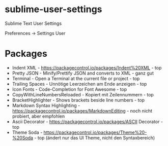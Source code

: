 # sublime-user-settings
Sublime Text User Settings

Preferences -> Settings User

# Packages
- Indent XML  - https://packagecontrol.io/packages/Indent%20XML - top
- Pretty JSON - Minify/Prettify JSON and converts to XML        - ganz gut
- Terminal    - Open a Terminal at the current file or project  - top
- Trailing Spaces - Unnötige Leerzeichen am Ende anzeigen       - top
- Icon Fonts  - Code-Completion for Font Awesome                - top
- CopyWithLineNumbersReloaded - Kopiert mit Zeilennummern       - top
- BracketHighlighter - Shows brackets beside line numbers       - top
- Markdown Syntax Highlighting - https://packagecontrol.io/packages/MarkdownEditing - noch nicht probiert, aber empfohlen
- Ascii Decorator - https://packagecontrol.io/packages/ASCII Decorator - top
- Theme Soda - https://packagecontrol.io/packages/Theme%20-%20Soda - top (ändert nur das UI Theme, nicht den Syntaxbereich)
